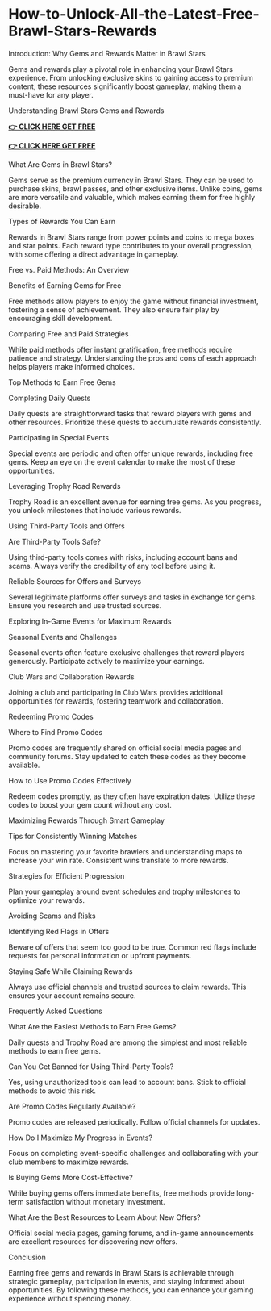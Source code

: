 # How-to-Unlock-All-the-Latest-Free-Brawl-Stars-Rewards
Introduction: Why Gems and Rewards Matter in Brawl Stars

Gems and rewards play a pivotal role in enhancing your Brawl Stars experience. From unlocking exclusive skins to gaining access to premium content, these resources significantly boost gameplay, making them a must-have for any player.

Understanding Brawl Stars Gems and Rewards

**[👉 CLICK HERE GET FREE](https://usaofferzon.com/brawlstarsgift)**



**[👉 CLICK HERE GET FREE](https://usaofferzon.com/giftcard)**




What Are Gems in Brawl Stars?

Gems serve as the premium currency in Brawl Stars. They can be used to purchase skins, brawl passes, and other exclusive items. Unlike coins, gems are more versatile and valuable, which makes earning them for free highly desirable.

Types of Rewards You Can Earn

Rewards in Brawl Stars range from power points and coins to mega boxes and star points. Each reward type contributes to your overall progression, with some offering a direct advantage in gameplay.

Free vs. Paid Methods: An Overview

Benefits of Earning Gems for Free

Free methods allow players to enjoy the game without financial investment, fostering a sense of achievement. They also ensure fair play by encouraging skill development.

Comparing Free and Paid Strategies

While paid methods offer instant gratification, free methods require patience and strategy. Understanding the pros and cons of each approach helps players make informed choices.

Top Methods to Earn Free Gems

Completing Daily Quests

Daily quests are straightforward tasks that reward players with gems and other resources. Prioritize these quests to accumulate rewards consistently.

Participating in Special Events

Special events are periodic and often offer unique rewards, including free gems. Keep an eye on the event calendar to make the most of these opportunities.

Leveraging Trophy Road Rewards

Trophy Road is an excellent avenue for earning free gems. As you progress, you unlock milestones that include various rewards.

Using Third-Party Tools and Offers

Are Third-Party Tools Safe?

Using third-party tools comes with risks, including account bans and scams. Always verify the credibility of any tool before using it.

Reliable Sources for Offers and Surveys

Several legitimate platforms offer surveys and tasks in exchange for gems. Ensure you research and use trusted sources.

Exploring In-Game Events for Maximum Rewards

Seasonal Events and Challenges

Seasonal events often feature exclusive challenges that reward players generously. Participate actively to maximize your earnings.

Club Wars and Collaboration Rewards

Joining a club and participating in Club Wars provides additional opportunities for rewards, fostering teamwork and collaboration.

Redeeming Promo Codes

Where to Find Promo Codes

Promo codes are frequently shared on official social media pages and community forums. Stay updated to catch these codes as they become available.

How to Use Promo Codes Effectively

Redeem codes promptly, as they often have expiration dates. Utilize these codes to boost your gem count without any cost.

Maximizing Rewards Through Smart Gameplay

Tips for Consistently Winning Matches

Focus on mastering your favorite brawlers and understanding maps to increase your win rate. Consistent wins translate to more rewards.

Strategies for Efficient Progression

Plan your gameplay around event schedules and trophy milestones to optimize your rewards.

Avoiding Scams and Risks

Identifying Red Flags in Offers

Beware of offers that seem too good to be true. Common red flags include requests for personal information or upfront payments.

Staying Safe While Claiming Rewards

Always use official channels and trusted sources to claim rewards. This ensures your account remains secure.

Frequently Asked Questions

What Are the Easiest Methods to Earn Free Gems?

Daily quests and Trophy Road are among the simplest and most reliable methods to earn free gems.

Can You Get Banned for Using Third-Party Tools?

Yes, using unauthorized tools can lead to account bans. Stick to official methods to avoid this risk.

Are Promo Codes Regularly Available?

Promo codes are released periodically. Follow official channels for updates.

How Do I Maximize My Progress in Events?

Focus on completing event-specific challenges and collaborating with your club members to maximize rewards.

Is Buying Gems More Cost-Effective?

While buying gems offers immediate benefits, free methods provide long-term satisfaction without monetary investment.

What Are the Best Resources to Learn About New Offers?

Official social media pages, gaming forums, and in-game announcements are excellent resources for discovering new offers.

Conclusion

Earning free gems and rewards in Brawl Stars is achievable through strategic gameplay, participation in events, and staying informed about opportunities. By following these methods, you can enhance your gaming experience without spending money.
